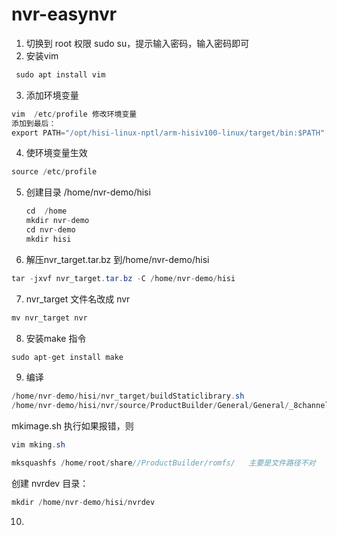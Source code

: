 # nvr-easynvr

1. 切换到 root 权限
  sudo su，提示输入密码，输入密码即可
2. 安装vim
 ```java
  sudo apt install vim

```

3. 添加环境变量
  ```java
  vim  /etc/profile 修改环境变量
  添加到最后：
  export PATH="/opt/hisi-linux-nptl/arm-hisiv100-linux/target/bin:$PATH"
```
4. 使环境变量生效
  ```java
source /etc/profile
```
5. 创建目录  /home/nvr-demo/hisi
    ```java
    cd  /home
    mkdir nvr-demo
   cd nvr-demo
   mkdir hisi
    ```
6. 解压nvr_target.tar.bz 到/home/nvr-demo/hisi
  ```java
tar -jxvf nvr_target.tar.bz -C /home/nvr-demo/hisi
```
7. nvr_target 文件名改成 nvr
  ```java
mv nvr_target nvr
```
8. 安装make 指令
  ```java
sudo apt-get install make
```
9. 编译
  ```java
/home/nvr-demo/hisi/nvr_target/buildStaticlibrary.sh
  /home/nvr-demo/hisi/nvr/source/ProductBuilder/General/General/_8channel_nvr/mkimage.sh
```

mkimage.sh 执行如果报错，则
```java
vim mking.sh
```
```java
mksquashfs /home/root/share//ProductBuilder/romfs/   主要是文件路径不对
```
创建 nvrdev 目录： 
  ```java
mkdir /home/nvr-demo/hisi/nvrdev
```
10. 
 
